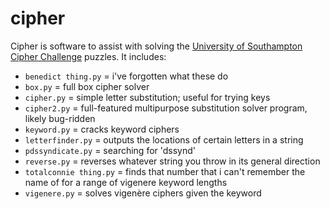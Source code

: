 # cipher

Cipher is software to assist with solving the [University of Southampton Cipher Challenge](https://www.cipherchallenge.org/) puzzles. It includes:

* `benedict thing.py` = i've forgotten what these do
* `box.py` = full box cipher solver
* `cipher.py`  = simple letter substitution; useful for trying keys
* `cipher2.py` = full-featured multipurpose substitution solver program, likely bug-ridden
* `keyword.py` = cracks keyword ciphers
* `letterfinder.py` = outputs the locations of certain letters in a string
* `pdssyndicate.py` = searching for 'dssynd'
* `reverse.py` = reverses whatever string you throw in its general direction
* `totalconnie thing.py` = finds that number that i can't remember the name of for a range of vigenere keyword lengths
* `vigenere.py` = solves vigenère ciphers given the keyword
